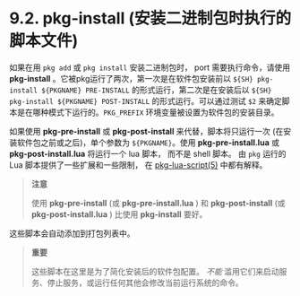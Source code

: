 # 9.2. pkg-install (安装二进制包时执行的脚本文件)

如果在用 `pkg add` 或 `pkg install` 安装二进制包时， port 需要执行命令，请使用 **pkg-install** 。它被pkg运行了两次，第一次是在软件包安装前以 `${SH} pkg-install ${PKGNAME} PRE-INSTALL` 的形式运行，第二次是在安装后以 `${SH} pkg-install ${PKGNAME} POST-INSTALL` 的形式运行。可以通过测试 `$2` 来确定脚本是在哪种模式下运行的。`PKG_PREFIX` 环境变量被设置为软件包的安装目录。

如果使用 **pkg-pre-install** 或 **pkg-post-install** 来代替，脚本将只运行一次 (在安装软件包之前或之后)，单个参数为 `${PKGNAME}`。使用 **pkg-pre-install.lua** 或 **pkg-post-install.lua** 将运行一个 lua 脚本， 而不是 shell 脚本。
由 `pkg` 运行的 Lua 脚本提供了一些扩展和一些限制， 在 [pkg-lua-script(5)](https://www.freebsd.org/cgi/man.cgi?query=pkg-lua-script&sektion=5&format=html) 中都有解释。

>**注意**
>
> 使用 **pkg-pre-install** (或 **pkg-pre-install.lua** ) 和 **pkg-post-install** (或 **pkg-post-install.lua** ) 比使用 **pkg-install** 要好。

这些脚本会自动添加到打包列表中。

>**重要**
>
> 这些脚本在这里是为了简化安装后的软件包配置。 *不能* 滥用它们来启动服务、停止服务，或运行任何其他会修改当前运行系统的命令。
